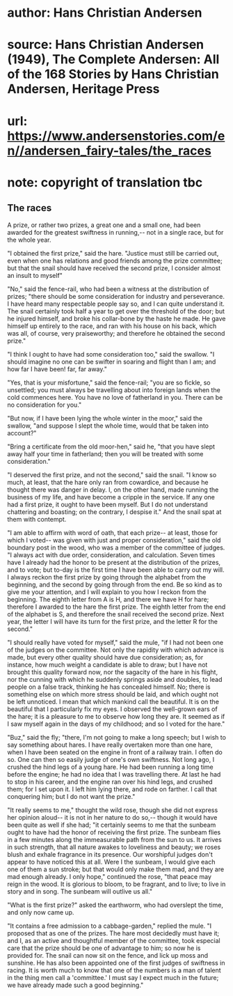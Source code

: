 # author: Hans Christian Andersen
# source: Hans Christian Andersen (1949), The Complete Andersen: All of the 168 Stories by Hans Christian Andersen, Heritage Press
# url: https://www.andersenstories.com/en//andersen_fairy-tales/the_races
# note: copyright of translation tbc

## The races 

A prize, or rather two prizes, a great one and a small one, had been
awarded for the greatest swiftness in running,-- not in a single race,
but for the whole year.

"I obtained the first prize," said the hare. "Justice must still be
carried out, even when one has relations and good friends among the
prize committee; but that the snail should have received the second
prize, I consider almost an insult to myself"

"No," said the fence-rail, who had been a witness at the distribution
of prizes; "there should be some consideration for industry and
perseverance. I have heard many respectable people say so, and I can
quite understand it. The snail certainly took half a year to get over
the threshold of the door; but he injured himself, and broke his
collar-bone by the haste he made. He gave himself up entirely to the
race, and ran with his house on his back, which was all, of course, very
praiseworthy; and therefore he obtained the second prize."

"I think I ought to have had some consideration too," said the
swallow. "I should imagine no one can be swifter in soaring and flight
than I am; and how far I have been! far, far away."

"Yes, that is your misfortune," said the fence-rail; "you are so
fickle, so unsettled; you must always be travelling about into foreign
lands when the cold commences here. You have no love of fatherland in
you. There can be no consideration for you."

"But now, if I have been lying the whole winter in the moor," said the
swallow, "and suppose I slept the whole time, would that be taken into
account?"

"Bring a certificate from the old moor-hen," said he, "that you have
slept away half your time in fatherland; then you will be treated with
some consideration."

"I deserved the first prize, and not the second," said the snail. "I
know so much, at least, that the hare only ran from cowardice, and
because he thought there was danger in delay. I, on the other hand, made
running the business of my life, and have become a cripple in the
service. If any one had a first prize, it ought to have been myself. But
I do not understand chattering and boasting; on the contrary, I despise
it." And the snail spat at them with contempt.

"I am able to affirm with word of oath, that each prize-- at least,
those for which I voted-- was given with just and proper
consideration," said the old boundary post in the wood, who was a
member of the committee of judges. "I always act with due order,
consideration, and calculation. Seven times have I already had the honor
to be present at the distribution of the prizes, and to vote; but to-day
is the first time I have been able to carry out my will. I always reckon
the first prize by going through the alphabet from the beginning, and
the second by going through from the end. Be so kind as to give me your
attention, and I will explain to you how I reckon from the beginning.
The eighth letter from A is H, and there we have H for hare; therefore I
awarded to the hare the first prize. The eighth letter from the end of
the alphabet is S, and therefore the snail received the second prize.
Next year, the letter I will have its turn for the first prize, and the
letter R for the second."

"I should really have voted for myself," said the mule, "if I had not
been one of the judges on the committee. Not only the rapidity with
which advance is made, but every other quality should have due
consideration; as, for instance, how much weight a candidate is able to
draw; but I have not brought this quality forward now, nor the sagacity
of the hare in his flight, nor the cunning with which he suddenly
springs aside and doubles, to lead people on a false track, thinking he
has concealed himself. No; there is something else on which more stress
should be laid, and which ought not be left unnoticed. I mean that which
mankind call the beautiful. It is on the beautiful that I particularly
fix my eyes. I observed the well-grown ears of the hare; it is a
pleasure to me to observe how long they are. It seemed as if I saw
myself again in the days of my childhood; and so I voted for the hare."

"Buz," said the fly; "there, I'm not going to make a long speech;
but I wish to say something about hares. I have really overtaken more
than one hare, when I have been seated on the engine in front of a
railway train. I often do so. One can then so easily judge of one's own
swiftness. Not long ago, I crushed the hind legs of a young hare. He had
been running a long time before the engine; he had no idea that I was
travelling there. At last he had to stop in his career, and the engine
ran over his hind legs, and crushed them; for I set upon it. I left him
lying there, and rode on farther. I call that conquering him; but I do
not want the prize."

"It really seems to me," thought the wild rose, though she did not
express her opinion aloud-- it is not in her nature to do so,-- though
it would have been quite as well if she had; "it certainly seems to me
that the sunbeam ought to have had the honor of receiving the first
prize. The sunbeam flies in a few minutes along the immeasurable path
from the sun to us. It arrives in such strength, that all nature awakes
to loveliness and beauty; we roses blush and exhale fragrance in its
presence. Our worshipful judges don't appear to have noticed this at
all. Were I the sunbeam, I would give each one of them a sun stroke; but
that would only make them mad, and they are mad enough already. I only
hope," continued the rose, "that peace may reign in the wood. It is
glorious to bloom, to be fragrant, and to live; to live in story and in
song. The sunbeam will outlive us all."

"What is the first prize?" asked the earthworm, who had overslept the
time, and only now came up.

"It contains a free admission to a cabbage-garden," replied the mule.
"I proposed that as one of the prizes. The hare most decidedly must
have it; and I, as an active and thoughtful member of the committee,
took especial care that the prize should be one of advantage to him; so
now he is provided for. The snail can now sit on the fence, and lick up
moss and sunshine. He has also been appointed one of the first judges of
swiftness in racing. It is worth much to know that one of the numbers is
a man of talent in the thing men call a 'committee.' I must say I
expect much in the future; we have already made such a good beginning."

